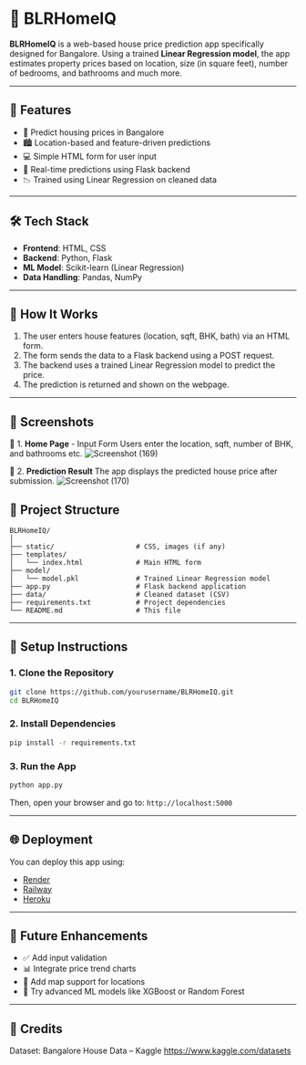 

# 🏡 BLRHomeIQ

**BLRHomeIQ** is a web-based house price prediction app specifically designed for Bangalore. Using a trained **Linear Regression model**, the app estimates property prices based on location, size (in square feet), number of bedrooms, and bathrooms and much more. 

---

## 🚀 Features

* 🧠 Predict housing prices in Bangalore
* 🏙️ Location-based and feature-driven predictions
* 💻 Simple HTML form for user input
* 🔁 Real-time predictions using Flask backend
* 📉 Trained using Linear Regression on cleaned data

---

## 🛠️ Tech Stack

* **Frontend**: HTML, CSS
* **Backend**: Python, Flask
* **ML Model**: Scikit-learn (Linear Regression)
* **Data Handling**: Pandas, NumPy

---

## 🧠 How It Works

1. The user enters house features (location, sqft, BHK, bath) via an HTML form.
2. The form sends the data to a Flask backend using a POST request.
3. The backend uses a trained Linear Regression model to predict the price.
4. The prediction is returned and shown on the webpage.

---

## 📸  Screenshots
🔷 1. **Home Page** - Input Form
Users enter the location, sqft, number of BHK, and bathrooms etc. 
![Screenshot (169)](https://github.com/user-attachments/assets/9997e274-e35b-40cb-bfa5-d0bebde2f3e8)



🔷 2. **Prediction Result**
The app displays the predicted house price after submission.
![Screenshot (170)](https://github.com/user-attachments/assets/5cc23055-44e3-45f8-b9f9-602d92544c43)

## 📁 Project Structure

```
BLRHomeIQ/
│
├── static/                    # CSS, images (if any)
├── templates/
│   └── index.html             # Main HTML form
├── model/                     
│   └── model.pkl              # Trained Linear Regression model
├── app.py                     # Flask backend application
├── data/                      # Cleaned dataset (CSV)
├── requirements.txt           # Project dependencies
└── README.md                  # This file
```

---

## 🔧 Setup Instructions

### 1. Clone the Repository

```bash
git clone https://github.com/yourusername/BLRHomeIQ.git
cd BLRHomeIQ
```

### 2. Install Dependencies

```bash
pip install -r requirements.txt
```

### 3. Run the App

```bash
python app.py
```

Then, open your browser and go to:
`http://localhost:5000`

---

## 🌐 Deployment

You can deploy this app using:

* [Render](https://render.com)
* [Railway](https://railway.app)
* [Heroku](https://heroku.com)

---

## 📌 Future Enhancements

* ✅ Add input validation
* 📊 Integrate price trend charts
* 📍 Add map support for locations
* 🤖 Try advanced ML models like XGBoost or Random Forest

---
## 🙌 Credits

Dataset: Bangalore House Data – Kaggle
https://www.kaggle.com/datasets
